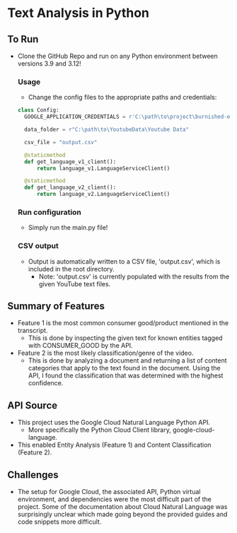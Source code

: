 # Text Analysis in Python

## To Run

* Clone the GitHub Repo and run on any Python environment between versions 3.9 and 3.12!

    ### Usage

  * Change the config files to the appropriate paths and credentials:
    
  ```python
  class Config:
    GOOGLE_APPLICATION_CREDENTIALS = r'C:\path\to\project\burnished-ember-422919-s5-337e519fbbd2.json'
  
    data_folder = r"C:\path\to\YoutubeData\Youtube Data"
  
    csv_file = "output.csv"
  
    @staticmethod
    def get_language_v1_client():
        return language_v1.LanguageServiceClient()
  
    @staticmethod
    def get_language_v2_client():
        return language_v2.LanguageServiceClient()
  ```
  
  ### Run configuration 

  * Simply run the main.py file!

  ### CSV output

  * Output is automatically written to a CSV file, 'output.csv', which is included in the root directory. 
    * Note: 'output.csv' is currently populated with the results from the given YouTube text files.

## Summary of Features

* Feature 1 is the most common consumer good/product mentioned in the transcript. 
  * This is done by inspecting the given text for known entities tagged with CONSUMER_GOOD by the API.
* Feature 2 is the most likely classification/genre of the video.
  * This is done by analyzing a document and returning a list of content categories that apply to the text found in the document. Using the API, I found the classification that was determined with the highest confidence.

## API Source

* This project uses the Google Cloud Natural Language Python API.
  * More specifically the Python Cloud Client library, google-cloud-language. 
* This enabled Entity Analysis (Feature 1) and Content Classification (Feature 2).

## Challenges 

* The setup for Google Cloud, the associated API, Python virtual environment, and dependencies were the most difficult part of the project. Some of the documentation about Cloud Natural Language was surprisingly unclear which made going beyond the provided guides and code snippets more difficult.
